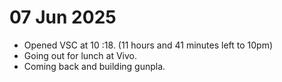 # 07 Jun 2025

- Opened VSC at 10 :18. (11 hours and 41 minutes left to 10pm)
- Going out for lunch at Vivo.
- Coming back and building gunpla.